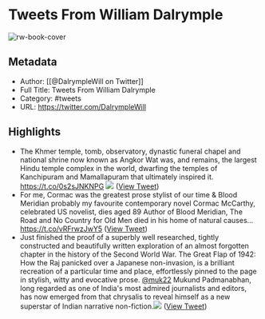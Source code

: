 # Tweets From William Dalrymple

![rw-book-cover](https://pbs.twimg.com/profile_images/1400762145365794817/_766A2iY.jpg)

## Metadata
- Author: [[@DalrympleWill on Twitter]]
- Full Title: Tweets From William Dalrymple
- Category: #tweets
- URL: https://twitter.com/DalrympleWill

## Highlights
- The Khmer temple, tomb, observatory, dynastic funeral chapel and national shrine now known as Angkor Wat was, and remains, the largest Hindu temple complex in the world, dwarfing the temples of Kanchipuram and Mamallapuram that ultimately inspired it. https://t.co/0s2sJNKNPG
  ![](https://pbs.twimg.com/media/FGIegEAVIAA4aPk.jpg) ([View Tweet](https://twitter.com/DalrympleWill/status/1468769967847788549))
- For me, Cormac was the greatest prose stylist of our time & Blood Meridian probably my favourite contemporary novel
  Cormac McCarthy, celebrated US novelist, dies aged 89
  Author of Blood Meridian, The Road and No Country for Old Men died in his home of natural causes… https://t.co/vRFrwzJwY5 ([View Tweet](https://twitter.com/DalrympleWill/status/1668731059700215813))
- Just finished the proof of a superbly well researched, tightly constructed and beautifully written exploration of an almost forgotten chapter in the history of the Second World War. The Great Flap of 1942: How the Raj panicked over a Japanese non-invasion, is a brilliant recreation of a particular time and place, effortlessly pinned to the page in stylish, witty and evocative prose. <a href="https://twitter.com/muk22">@muk22</a> Mukund Padmanabhan, long regarded as one of India's most admired journalists and editors, has now emerged from that chrysalis to reveal himself as a new superstar of Indian narrative non-fiction.<img src='https://pbs.twimg.com/media/GA4mGkcakAAA2Hj.jpg'/> ([View Tweet](https://twitter.com/DalrympleWill/status/1733364804918939932))
